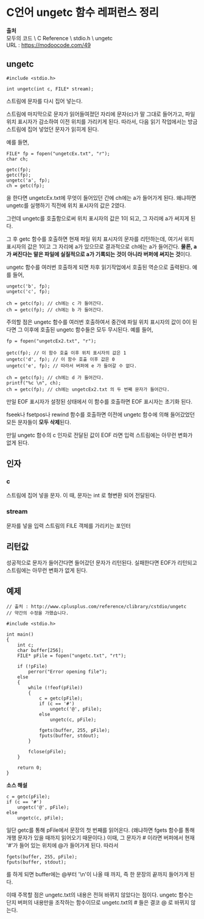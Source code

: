 # C언어 ungetc 함수 레퍼런스 정리
  
**출처**  
모두의 코드 \ C Reference \ stdio.h \ ungetc  
URL : https://modoocode.com/49  
  
## ungetc
  
    #include <stdio.h>

    int ungetc(int c, FILE* stream);
  
스트림에 문자를 다시 집어 넣는다.  
  
스트림에 마지막으로 문자가 읽어들여졌던 자리에 문자(c)가 말 그대로 들어가고, 파일 위치 표시자가 감소하여 이전 위치를 가리키게 된다. 따라서, 다음 읽기 작업에서는 방금 스트림에 집어 넣었던 문자가 읽히게 된다.  
  
예를 들면,  
  
    FILE* fp = fopen("ungetcEx.txt", "r");
    char ch;

    getc(fp);
    getc(fp);
    ungetc('a', fp);
    ch = getc(fp);
  
을 한다면 ungetcEx.txt에 무엇이 들어있던 간에 ch에는 a가 들어가게 된다. 왜냐하면 ungetc를 실행하기 직전에 위치 표시자의 값은 2였다.  
  
그런데 ungetc를 호출함으로써 위치 표시자의 값은 1이 되고, 그 자리에 a가 써지게 된다.  
  
그 후 getc 함수를 호출하면 현재 파일 위치 표시자의 문자를 리턴하는데, 여기서 위치 표시자의 값은 1이고 그 자리에 a가 있으므로 결과적으로 ch에는 a가 들어간다. **물론, a가 써진다는 말은 파일에 실질적으로 a가 기록되는 것이 아니라 버퍼에 써지는 것**이다.  
  
ungetc 함수를 여러번 호출하게 되면 차후 읽기작업에서 호출된 역순으로 출력된다. 예를 들어,  
  
    ungetc('b', fp);
    ungetc('c', fp);

    ch = getc(fp); // ch에는 c 가 들어간다.
    ch = getc(fp); // ch에는 b 가 들어간다.
  
주의할 점은 ungetc 함수를 여러번 호출하여서 중간에 파일 위치 표시자의 값이 0이 된다면 그 이후에 호출된 ungetc 함수들은 모두 무시된다. 예를 들어,  
  
    fp = fopen("ungetcEx2.txt", "r");

    getc(fp); // 이 함수 호출 이후 위치 표시자의 값은 1
    ungetc('d', fp); // 이 함수 호출 이후 값은 0
    ungetc('e', fp); // 따라서 버퍼에 e 가 들어갈 수 없다.

    ch = getc(fp); // ch에는 d 가 들어간다.
    printf("%c \n", ch);
    ch = getc(fp); // ch에는 ungetcEx2.txt 의 두 번째 문자가 들어간다.
  
만일 EOF 표시자가 설정된 상태에서 이 함수를 호출하면 EOF 표시자는 초기화 된다.  
  
fseek나 fsetpos나 rewind 함수를 호출하면 이전에 ungetc 함수에 의해 들어갔었던 모든 문자들이 **모두 삭제**된다.  
  
만일 ungetc 함수의 c 인자로 전달된 값이 EOF 라면 입력 스트림에는 아무런 변화가 없게 된다.  
  
## 인자
  
### c
  
스트림에 집어 넣을 문자. 이 때, 문자는 int 로 형변환 되어 전달된다.  
  
### stream
  
문자를 넣을 입력 스트림의 FILE 객체를 가리키는 포인터  
  
## 리턴값
  
성공적으로 문자가 들어간다면 들어갔던 문자가 리턴된다. 실패한다면 EOF가 리턴되고 스트림에는 아무런 변화가 없게 된다.  
  
## 예제
  
    // 출처 : http://www.cplusplus.com/reference/clibrary/cstdio/ungetc
    // 약간의 수정을 가했습니다.

    #include <stdio.h>

    int main()
    {
        int c;
        char buffer[256];
        FILE* pFile = fopen("ungetc.txt", "rt");

        if (!pFile)
            perror("Error opening file");
        else
        {
            while (!feof(pFile))
            {
                c = getc(pFile);
                if (c == '#')
                    ungetc('@', pFile);
                else
                    ungetc(c, pFile);
                
                fgets(buffer, 255, pFile);
                fputs(buffer, stdout);
            }

            fclose(pFile);
        }

        return 0;
    }
  
**소스 해설**  
  
    c = getc(pFile);
    if (c == '#')
        ungetc('@', pFile);
    else
        ungetc(c, pFile);
  
일단 getc를 통해 pFile에서 문장의 첫 번째를 읽어온다. (왜냐하면 fgets 함수를 통해 개행 문자가 있을 때까지 읽어오기 때문이다.) 이때, 그 문자가 # 이라면 버퍼에서 현재 '#'가 들어 있는 위치에 @가 들어가게 된다. 따라서  
  
    fgets(buffer, 255, pFile);
    fputs(buffer, stdout);
  
를 하게 되면 buffer에는 @부터 '\n'이 나올 때 까지, 즉 한 문장의 끝까지 들어가게 된다.  
  
이때 주목할 점은 ungetc.txt의 내용은 전혀 바뀌지 않았다는 점이다. ungetc 함수는 단지 버퍼의 내용만을 조작하는 함수이므로 ungetc.txt의 # 들은 결코 @ 로 바뀌지 않는다.